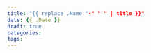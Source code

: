 ```yaml
---
title: "{{ replace .Name "-" " " | title }}"
date: {{ .Date }}
draft: true
categories:
tags:
---
```

